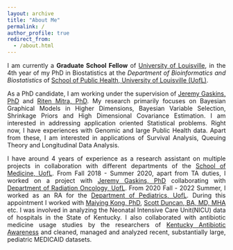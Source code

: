 ```yaml
---
layout: archive
title: "About Me"
permalink: /
author_profile: true
redirect_from: 
  - /about.html
---
```


<span style="text-align: justify"> 

I am currently a **Graduate School Fellow** of <span style = "color:blue">[University of Louisville](https://louisville.edu/sphis)</span>, in the 4th year of my PhD in Biostatistics at the _Department of Bioinformatics and Biostatistics_ of <span style = "color:blue">[School of Public Health, University of Louisville (UofL)](https://louisville.edu/sphis)</span>.

As a PhD candidate, I am working under the supervision of <span style ="color:blue">[Jeremy Gaskins, PhD](https://louisville.edu/sphis/directory/jeremy-gaskins-phd)</span> and <span style ="color:blue">[Riten Mitra, PhD](https://louisville.edu/sphis/directory/riten-mitra)</span>. My research primarily focuses on Bayesian Graphical Models in Higher Dimensions, Bayesian Variable Selection, Shrinkage Priors and High Dimensional Covariance Estimation. I am interested in addressing application oriented Statistical problems. Right now, I have experiences with Genomic and large Public Health data. Apart from these, I am interested in applications of Survival Analysis, Queuing Theory and Longitudinal Data Analysis.

I have around 4 years of experience as a research assistant on multiple projects in collaboration with different departments of the <span style ="color:blue">[School of Medicine, UofL](https://louisville.edu/medicine)</span>. From Fall 2018 - Summer 2020, apart from TA duties, I worked on a project with <span style ="color:blue">[Jeremy Gaskins, PhD](https://louisville.edu/sphis/directory/jeremy-gaskins-phd)</span> collaborating with <span style ="color:blue">[Department of Radiation Oncology, UofL](https://louisville.edu/medicine/departments/radiationoncology)</span>.  From 2020 Fall - 2022 Summer, I worked as an RA for the <span style ="color:blue">[Department of Pediatrics, UofL](https://louisville.edu/medicine/departments/pediatrics)</span>. During this appointment I worked with <span style ="color:blue">[Maiying Kong, PhD](https://louisville.edu/sphis/directory/maiying-kong-phd)</span>, <span style ="color:blue">[Scott Duncan, BA, MD, MHA](https://providers.nortonhealthcare.com/provider/Scott+D+Duncan/464915)</span> etc. I was involved in analyzing the Neonatal Intensive Care Unit(NICU) data of hospitals in the State of Kentucky. I also collaborated with antibiotic medicine usage studies by the researchers of <span style ="color:blue">[Kentucky Antibiotic Awareness](https://louisville.edu/medicine/departments/pediatrics/research/cahrds/KYAbxAwareness)</span> and cleaned, managed and analyzed recent, substantially large, pediatric MEDICAID datasets. 

